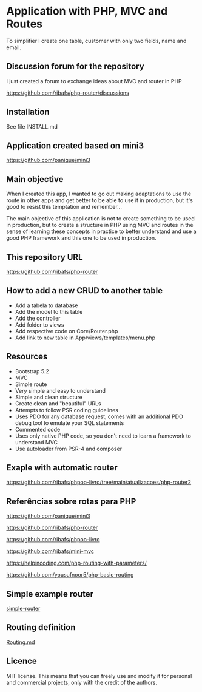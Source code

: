 # Application with PHP, MVC and Routes

To simplifier I create one table, customer with only two fields, name and email.

## Discussion forum for the repository

I just created a forum to exchange ideas about MVC and router in PHP

https://github.com/ribafs/php-router/discussions

## Installation

See file INSTALL.md


## Application created based on mini3 
https://github.com/panique/mini3


## Main objective

When I created this app, I wanted to go out making adaptations to use the route in other apps and get better to be able to use it in production, but it's good to resist this temptation and remember...

The main objective of this application is not to create something to be used in production, but to create a structure in PHP using MVC and routes in the sense of learning these concepts in practice to better understand  and use a good PHP framework and this one to be used in production.


## This repository URL

https://github.com/ribafs/php-router


## How to add a new CRUD to another table

- Add a tabela to database
- Add the model to this table
- Add the controller
- Add folder to views
- Add respective code on Core/Router.php
- Add link to new table in App/views/templates/menu.php


## Resources

- Bootstrap 5.2
- MVC
- Simple route
- Very simple and easy to understand
- Simple and clean structure
- Create clean and "beautiful" URLs
- Attempts to follow PSR coding guidelines
- Uses PDO for any database request, comes with an additional PDO debug tool to emulate your SQL statements
- Commented code
- Uses only native PHP code, so you don't need to learn a framework to understand MVC
- Use autoloader from PSR-4 and composer


## Exaple with automatic router

https://github.com/ribafs/phpoo-livro/tree/main/atualizacoes/php-router2


## Referências sobre rotas para PHP

https://github.com/panique/mini3

https://github.com/ribafs/php-router

https://github.com/ribafs/phpoo-livro

https://github.com/ribafs/mini-mvc

https://helpincoding.com/php-routing-with-parameters/

https://github.com/yousufnoor5/php-basic-routing

## Simple example router

[simple-router](simple-router)

## Routing definition

[Routing.md](Routing.md)

## Licence

MIT license.
This means that you can freely use and modify it for personal and commercial projects, only with the credit of the authors.

